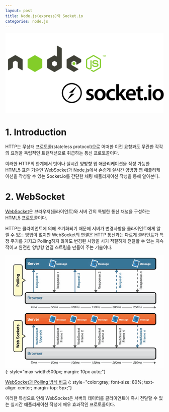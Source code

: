 ```yaml
---
layout: post
title: Node.js(express)와 Socket.io
categories: node.js
---
```


![socket.io logo](/img/socketio-logo.png)

# 1. Introduction

HTTP는 무상태 프로토콜(stateless protocol)으로 어떠한 이전 요청과도 무관한 각각의 요청을 독립적인 트랜잭션으로 취급하는 통신 프로토콜이다.

이러한 HTTP의 한계에서 벗어나 실시간 양방향 웹 애플리케이션을 작성 가능한 HTML5 표준 기술인 WebSocket과 Node.js에서 손쉽게 실시간 양방향 웹 애플리케이션을 작성할 수 있는 Socket.io를 간단한 채팅 애플리케이션 작성을 통해 알아본다.

# 2. WebSocket

[WebSocket](https://www.websocket.org/aboutwebsocket.html)은 브라우저(클라이언트)와 서버 간의 특별한 통신 채널을 구성하는 HTML5 프로토콜이다.

HTTP는 클라이언트에 의해 초기화되기 때문에 서버가 변경사항을 클라이언트에게 알릴 수 있는 방법이 없지만  WebSocket의 연결은 HTTP 통신과는 다르게 클라언트가 특정 주기를 가지고 Polling하지 않아도 변경된 사항을 시기 적절하게 전달할 수 있는 지속적이고 완전한 양방향 연결 스트림을 만들어 주는 기술이다.

![websocket-polling](/img/websocket-polling.gif)
{: style="max-width:500px; margin: 10px auto;"}

[WebSocket과 Polling 방식 비교](https://www.websocket.org/quantum.html)
{: style="color:gray; font-size: 80%; text-align: center; margin-top: 5px;"}

이러한 특성으로 인해 WebSocket은 서버의 데이터를 클라이언트에 즉시 전달할 수 있는 실시간 애플리케이션 작성에 매우 효과적인 프로토콜이다.
